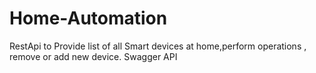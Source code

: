 # Home-Automation
 RestApi to Provide list of all Smart devices at home,perform operations , remove or add new device. 
 Swagger API
